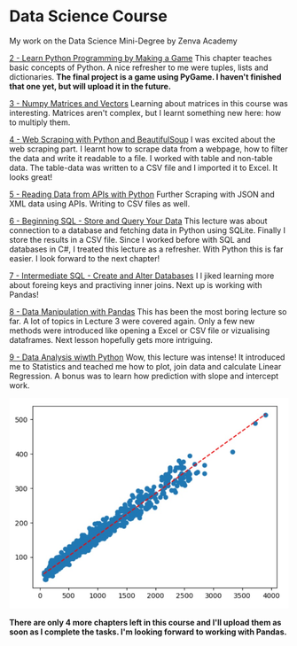 # Data Science Course
My work on the Data Science Mini-Degree by Zenva Academy

[2 - Learn Python Programming by Making a Game](https://andoeme.github.io/datascience/2_learn_python_programming_by_making_a_game.py)
This chapter teaches basic concepts of Python. A nice refresher to me were tuples, lists and dictionaries. 
**The final project is a game using PyGame. I haven't finished that one yet, but will upload it in the future.**

[3 - Numpy Matrices and Vectors](https://andoeme.github.io/datascience/3_numpy_matrices_and_vectors.py)
Learning about matrices in this course was interesting. Matrices aren't complex, but I learnt something new here: how to multiply them.

[4 - Web Scraping with Python and BeautifulSoup](https://andoeme.github.io/datascience/4_web_scraping_with_python_and_beautifulsoup.py)
I was excited about the web scraping part. I learnt how to scrape data from a webpage, how to filter the data and write it readable to a file.
I worked with table and non-table data. The table-data was written to a CSV file and I imported it to Excel. It looks great!

[5 - Reading Data from APIs with Python](https://andoeme.github.io/datascience/5_reading_data_from_apis_with_python.py) Further Scraping with JSON and XML data using APIs. Writing to CSV files as well.

[6 - Beginning SQL - Store and Query Your Data](https://andoeme.github.io/datascience/6_beginning_sql_store_and_query_your_data.py) This lecture was about connection to a database and fetching data in Python using SQLite. Finally I store the results in a CSV file. Since I worked before with SQL and databases in C#, I treated this lecture as a refresher. With Python this is far easier. I look forward to the next chapter!

[7 - Intermediate SQL - Create and Alter Databases](https://andoeme.github.io/datascience/7_intermediate_sql_create_and_alter_databases.py) I l jiked learning more about foreing keys and practiving inner joins. Next up is working with Pandas!

[8 - Data Manipulation with Pandas](https://andoeme.github.io/datascience/8_data_manipulation_with_pandas.py) This has been the most boring lecture so far. A lot of topics in Lecture 3 were covered again. Only a few new methods were introduced like opening a Excel or CSV file or vizualising dataframes. Next lesson hopefully gets more intriguing.

[9 - Data Analysis wiwth Python](https://andoeme.github.io/datascience/9_data_analysis_with_python.py) Wow, this lecture was intense! It introduced me to Statistics and teached me how to plot, join data and calculate Linear Regression. A bonus was to learn how prediction with slope and intercept work.

![Scatter Plot with Linear Regression](linear_regression.jpg)

**There are only 4 more chapters left in this course and I'll upload them as soon as I complete the tasks. I'm looking forward to working with Pandas.**
